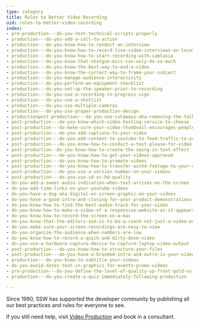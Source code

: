 ```yaml
---
type: category
title: Rules to Better Video Recording
uid: rules-to-better-video-recording
index:
- pre-production---do-you-test-technical-scripts-properly
- production---do-you-add-a-call-to-action
- production---do-you-know-how-to-conduct-an-interview
- production---do-you-know-how-to-record-live-video-interviews-on-location
- production---do-you-know-how-to-start-recording-with-camtasia
- production---do-you-know-that-shotgun-mics-can-only-do-so-much
- production---do-you-know-the-best-way-to-end-a-video
- production---do-you-know-the-correct-way-to-frame-your-subject
- production---do-you-manage-audience-interactivity
- production---do-you-perform-an-equipment-checklist
- production---do-you-set-up-the-speaker-prior-to-recording
- production---do-you-use-a-recording-in-progress-sign
- production---do-you-use-a-shotlist
- production---do-you-use-multiple-cameras
- production---do-you-use-proper-production-design
- productionpost-production---do-you-use-cutaways-aka-removing-the-talking-head
- post-production---do-you-know-which-video-hosting-service-to-choose
- post-production---do-make-sure-your-video-thumbnail-encourages-people-to-watch-the-video
- post-production---do-you-add-captions-to-your-video
- post-production---do-you-add-content-to-youtube-to-feed-traffic-to-your-other-sites
- post-production---do-you-know-how-to-conduct-a-test-please-for-video
- post-production--do-you-know-how-to-create-the-swing-in-text-effect
- post-production---do-you-know-how-to-get-your-videos-approved
- post-production---do-you-know-how-to-promote-videos
- post-production---do-you-know-how-to-transfer-avchd-footage-to-your-computer
- post-production---do-you-use-a-version-number-on-your-videos
- post-production---do-you-use-sd-or-hd-quality
- do-you-add-a-sweet-audio-indication-when-text-arrives-on-the-screen
- do-you-add-time-links-on-your-youtube-videos
- do-you-have-a-dog-aka-digital-on-screen-graphic-on-your-videos
- do-you-have-a-good-intro-and-closing-for-your-product-demonstrations
- do-you-know-how-to-find-the-best-audio-track-for-your-video
- do-you-know-how-to-make-a-video-of-a-responsive-website-as-it-appears-on-a-mobile-phone
- do-you-know-how-to-record-the-screen-on-a-mac
- do-you-know-that-the-editors-aim-is-to-be-a-coach-not-just-a-video-editor
- do-you-make-sure-your-screen-recordings-are-easy-to-view
- do-you-organize-the-audience-when-numbers-are-low
- do-you-know-how-to-record-a-quick-and-dirty-done-video
- do-you-use-a-hardware-capture-device-to-capture-laptop-video-output
- post-production---do-you-know-how-to-structure-your-files
- post-production---do-you-have-a-branded-intro-and-outro-in-your-videos
- production---do-you-know-to-subtitle-your-videos
- do-you-avoid-dates-text-in-graphics-for-events-promo-videos
- pre-production---do-you-define-the-level-of-quality-up-front-gold-vs-silver
- production---do-you-create-a-quiz-immediately-following-production

---
```

<p>​​Since 1990, SSW has supported the developer community by publishing all our best practices and rules for everyone to see.&#160;<br></p><p>If you still need help, visit <a href="http&#58;//www.ssw.com.au/ssw/Consulting/Video-Production/">Video Production​</a>&#160;<a href="http&#58;//www.ssw.com.au/ssw/Consulting/Default.aspx">​</a>and book in a consultant.​​</p>


